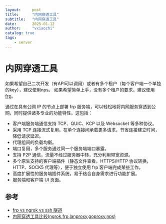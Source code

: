 ```yaml
---
layout:     post
title:      "内网穿透工具"
subtitle:   "内网穿透工具"
date:       2025-01-12
author:     "vxiaozhi"
catalog: true
tags:
    - server
---
```


# 内网穿透工具

如果希望自己二次开发（有API可以调用）或者有多个租户（每个客户端一个单独的key），建议使用nps。
如果希望简单上手，没有多个租户的要求，建议使用[frp](https://github.com/fatedier/frp)。

通过在具有公网 IP 的节点上部署 frp 服务端，可以轻松地将内网服务穿透到公网，同时提供诸多专业的功能特性，这包括：

* 客户端服务端通信支持 TCP、QUIC、KCP 以及 Websocket 等多种协议。
* 采用 TCP 连接流式复用，在单个连接间承载更多请求，节省连接建立时间，降低请求延迟。
* 代理组间的负载均衡。
* 端口复用，多个服务通过同一个服务端端口暴露。
* 支持 P2P 通信，流量不经过服务器中转，充分利用带宽资源。
* 多个原生支持的客户端插件（静态文件查看，HTTPS/HTTP 协议转换，HTTP、SOCK5 代理等），便于独立使用 frp 客户端完成某些工作。
* 高度扩展性的服务端插件系统，易于结合自身需求进行功能扩展。
* 服务端和客户端 UI 页面。


## 参考

- [frp vs ngrok vs ssh 隧道](https://wiki.kpromise.top/project-1/doc-6/)
- [内网穿透工具比较(ngrok,frp,lanproxy,goproxy,nps)](https://blog.csdn.net/a1035434631/article/details/108010819)